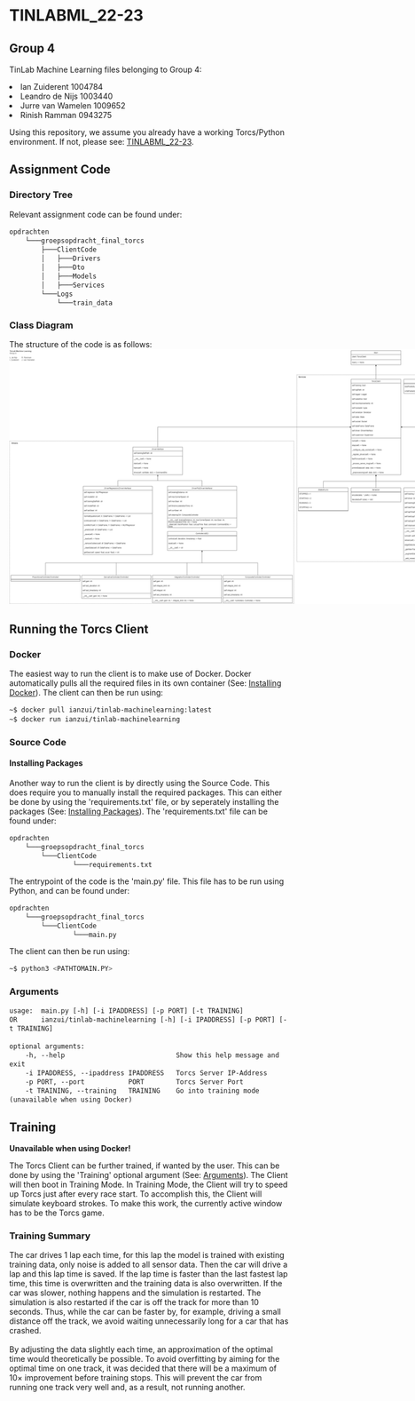 # TINLABML_22-23 
## Group 4
TinLab Machine Learning files belonging to Group 4:
<li>Ian Zuiderent 1004784</li>
<li>Leandro de Nijs 1003440</li>
<li>Jurre van Wamelen 1009652</li>
<li>Rinish Ramman 0943275</li>

Using this repository, we assume you already have a working Torcs/Python environment. If not, please see: [TINLABML_22-23](https://github.com/ElviravdVen/TINLABML_22-23).

## Assignment Code
### Directory Tree
Relevant assignment code can be found under:
```
opdrachten
    └───groepsopdracht_final_torcs
        ├───ClientCode
        │   ├───Drivers
        │   ├───Dto
        │   ├───Models
        │   ├───Services
        └───Logs
            └───train_data
```
### Class Diagram
The structure of the code is as follows:
<img
  src="./pics/ClassDiagram.png"
  title="Class Diagram"
  style="display: inline-block; margin: 0 auto; max-width: 1000px">

## Running the Torcs Client
### Docker
The easiest way to run the client is to make use of Docker. Docker automatically pulls all the required files in its own container (See: [Installing Docker](https://docs.docker.com/engine/install/)). The client can then be run using:
```sh
~$ docker pull ianzui/tinlab-machinelearning:latest
~$ docker run ianzui/tinlab-machinelearning
```

### Source Code
#### Installing Packages
Another way to run the client is by directly using the Source Code. This does require you to manually install the required packages. This can either be done by using the 'requirements.txt' file, or by seperately installing the packages (See: [Installing Packages](https://packaging.python.org/en/latest/tutorials/installing-packages/)). The 'requirements.txt' file can be found under:
```
opdrachten
    └───groepsopdracht_final_torcs
        └───ClientCode
                └───requirements.txt
```
The entrypoint of the code is the 'main.py' file. This file has to be run using Python, and can be found under:
```
opdrachten
    └───groepsopdracht_final_torcs
        └───ClientCode
                └───main.py
```

The client can then be run using:
```sh
~$ python3 <PATHTOMAIN.PY>
```

### Arguments
```
usage:  main.py [-h] [-i IPADDRESS] [-p PORT] [-t TRAINING]
OR      ianzui/tinlab-machinelearning [-h] [-i IPADDRESS] [-p PORT] [-t TRAINING]

optional arguments:
    -h, --help                            Show this help message and exit
    -i IPADDRESS, --ipaddress IPADDRESS   Torcs Server IP-Address
    -p PORT, --port           PORT        Torcs Server Port
    -t TRAINING, --training   TRAINING    Go into training mode (unavailable when using Docker)
```

## Training
**Unavailable when using Docker!**

The Torcs Client can be further trained, if wanted by the user. This can be done by using the 'Training' optional argument (See: [Arguments](#Arguments)). The Client will then boot in Training Mode. In Training Mode, the Client will try to speed up Torcs just after every race start. To accomplish this, the Client will simulate keyboard strokes. To make this work, the currently active window has to be the Torcs game.

### Training Summary
The car drives 1 lap each time, for this lap the model is trained with existing training data, only noise is added to all sensor data. Then the car will drive a lap and this lap time is saved. If the lap time is faster than the last fastest lap time, this time is overwritten and the training data is also overwritten. If the car was slower, nothing happens and the simulation is restarted. The simulation is also restarted if the car is off the track for more than 10 seconds. Thus, while the car can be faster by, for example, driving a small distance off the track, we avoid waiting unnecessarily long for a car that has crashed.
\
\
By adjusting the data slightly each time, an approximation of the optimal time would theoretically be possible. To avoid overfitting by aiming for the optimal time on one track, it was decided that there will be a maximum of 10× improvement before training stops. This will prevent the car from running one track very well and, as a result, not running another.